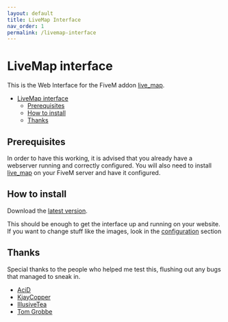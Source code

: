 ```yaml
---
layout: default
title: LiveMap Interface
nav_order: 1
permalink: /livemap-interface
---
```


# LiveMap interface

This is the Web Interface for the FiveM addon [live_map](https://github.com/TGRHavoc/live_map).

- [LiveMap interface](#livemap-interface)
  - [Prerequisites](#prerequisites)
  - [How to install](#how-to-install)
  - [Thanks](#thanks)

## Prerequisites

In order to have this working, it is advised that you already have a webserver running and correctly configured.
You will also need to install [live_map](https://github.com/TGRHavoc/live_map) on your FiveM server and have it configured.

## How to install

Download the [latest version](https://github.com/TGRHavoc/live_map-interface/archive/master.zip).

This should be enough to get the interface up and running on your website. If you want to change stuff like the images, look in the [configuration](https://github.com/TGRHavoc/live_map-interface/tree/DaveOkpare-patch-1/docs/config.md) section


## Thanks

Special thanks to the people who helped me test this, flushing out any bugs that managed to sneak in.

- [AciD](https://github.com/xlxAciDxlx)
- [KjayCopper](https://github.com/KjayCopper)
- [IllusiveTea](https://github.com/IllusiveTea)
- [Tom Grobbe](https://github.com/TomGrobbe)
